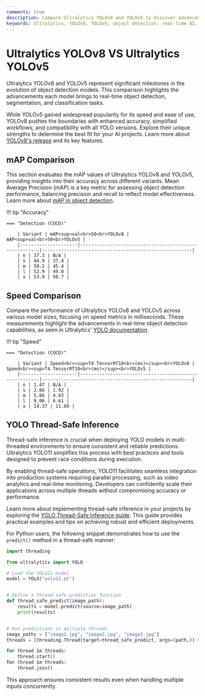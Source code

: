 ```yaml
---
comments: true
description: Compare Ultralytics YOLOv8 and YOLOv5 to discover advancements in real-time object detection, speed, and accuracy. Explore how these state-of-the-art models revolutionize computer vision and edge AI applications, providing seamless integration and robust performance for diverse industries.
keywords: Ultralytics, YOLOv8, YOLOv5, object detection, real-time AI, edge AI, computer vision, AI models, model comparison
---
```


# Ultralytics YOLOv8 VS Ultralytics YOLOv5

Ultralytics YOLOv8 and YOLOv5 represent significant milestones in the evolution of object detection models. This comparison highlights the advancements each model brings to real-time object detection, segmentation, and classification tasks.

While YOLOv5 gained widespread popularity for its speed and ease of use, YOLOv8 pushes the boundaries with enhanced accuracy, simplified workflows, and compatibility with all YOLO versions. Explore their unique strengths to determine the best fit for your AI projects. Learn more about [YOLOv8's release](https://www.ultralytics.com/blog/introducing-ultralytics-yolov8) and its key features.

## mAP Comparison

This section evaluates the mAP values of Ultralytics YOLOv8 and YOLOv5, providing insights into their accuracy across different variants. Mean Average Precision (mAP) is a key metric for assessing object detection performance, balancing precision and recall to reflect model effectiveness. Learn more about [mAP in object detection](https://www.ultralytics.com/glossary/mean-average-precision-map).

!!! tip "Accuracy"

    === "Detection (COCO)"

    	| Variant | mAP<sup>val<br>50<br>YOLOv8 | mAP<sup>val<br>50<br>YOLOv5 |
    	|---------------------|-------------------------------------------------------|-------------------------------------------------------|
    	| n | 37.3 | N/A |
    	| s | 44.9 | 37.4 |
    	| m | 50.2 | 45.4 |
    	| l | 52.9 | 49.0 |
    	| x | 53.9 | 50.7 |


## Speed Comparison

Compare the performance of Ultralytics YOLOv8 and YOLOv5 across various model sizes, focusing on speed metrics in milliseconds. These measurements highlight the advancements in real-time object detection capabilities, as seen in Ultralytics' [YOLO documentation](https://docs.ultralytics.com/models/yolov8/).

!!! tip "Speed"

    === "Detection (COCO)"

    	| Variant | Speed<br><sup>T4 TensorRT10<br>(ms)</sup><br>YOLOv8 | Speed<br><sup>T4 TensorRT10<br>(ms)</sup><br>YOLOv5 |
    	|---------------------|-------------------------------------------------------|-------------------------------------------------------|
    	| n | 1.47 | N/A |
    	| s | 2.66 | 1.92 |
    	| m | 5.86 | 4.03 |
    	| l | 9.06 | 6.61 |
    	| x | 14.37 | 11.89 |

## YOLO Thread-Safe Inference

Thread-safe inference is crucial when deploying YOLO models in multi-threaded environments to ensure consistent and reliable predictions. Ultralytics YOLO11 simplifies this process with best practices and tools designed to prevent race conditions during execution.

By enabling thread-safe operations, YOLO11 facilitates seamless integration into production systems requiring parallel processing, such as video analytics and real-time monitoring. Developers can confidently scale their applications across multiple threads without compromising accuracy or performance.

Learn more about implementing thread-safe inference in your projects by exploring the [YOLO Thread-Safe Inference guide](https://docs.ultralytics.com/guides/yolo-thread-safe-inference/). This guide provides practical examples and tips on achieving robust and efficient deployments.

For Python users, the following snippet demonstrates how to use the `predict()` method in a thread-safe manner:

```python
import threading

from ultralytics import YOLO

# Load the YOLO11 model
model = YOLO("yolo11.pt")


# Define a thread-safe prediction function
def thread_safe_predict(image_path):
    results = model.predict(source=image_path)
    print(results)


# Run predictions in multiple threads
image_paths = ["image1.jpg", "image2.jpg", "image3.jpg"]
threads = [threading.Thread(target=thread_safe_predict, args=(path,)) for path in image_paths]

for thread in threads:
    thread.start()
for thread in threads:
    thread.join()
```

This approach ensures consistent results even when handling multiple inputs concurrently.
